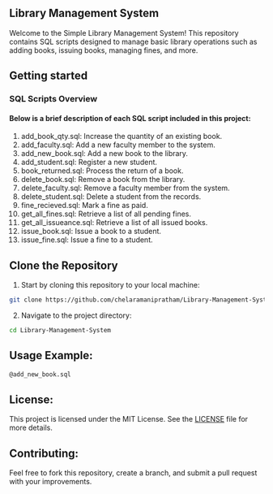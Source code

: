 ## Library Management System
Welcome to the Simple Library Management System! This repository contains SQL scripts designed to manage basic library operations such as adding books, issuing books, managing fines, and more.

## Getting started
### SQL Scripts Overview
#### Below is a brief description of each SQL script included in this project:

1) add_book_qty.sql: Increase the quantity of an existing book.<br>
2) add_faculty.sql: Add a new faculty member to the system.<br>
3) add_new_book.sql: Add a new book to the library.<br>
4) add_student.sql: Register a new student.<br>
5) book_returned.sql: Process the return of a book.<br>
6) delete_book.sql: Remove a book from the library.<br>
7) delete_faculty.sql: Remove a faculty member from the system.<br>
8) delete_student.sql: Delete a student from the records.<br>
9) fine_recieved.sql: Mark a fine as paid.<br>
10) get_all_fines.sql: Retrieve a list of all pending fines.<br>
11) get_all_issueance.sql: Retrieve a list of all issued books.<br>
12) issue_book.sql: Issue a book to a student.<br>
13) issue_fine.sql: Issue a fine to a student.<br>

## Clone the Repository
1) Start by cloning this repository to your local machine:
```sh
git clone https://github.com/chelaramanipratham/Library-Management-System.git
```

2) Navigate to the project directory:
```sh
cd Library-Management-System
```

## Usage Example:
```sh
@add_new_book.sql
```

## License:
This project is licensed under the MIT License. See the [LICENSE](./LICENSE) file for more details.


## Contributing:
Feel free to fork this repository, create a branch, and submit a pull request with your improvements.
